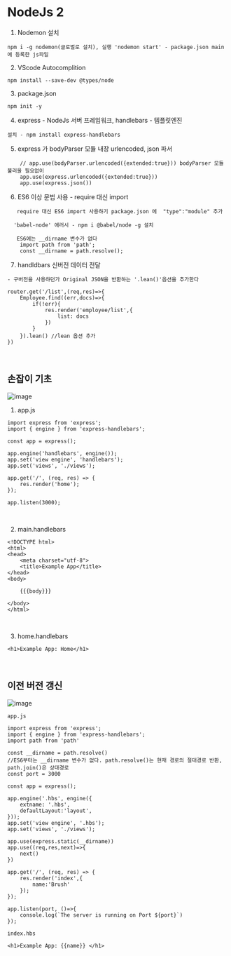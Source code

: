 NodeJs 2
========

1. Nodemon 설치

`npm i -g nodemon(글로벌로 설치), 실행 'nodemon start' - package.json main에 등록한 js파일 `

2. VScode Autocomplition
 
`npm install --save-dev @types/node`

3. package.json 

`npm init -y`

4. express - NodeJs 서버 프레임워크, handlebars - 템플릿엔진

`설치 - npm install express-handlebars`

5. express 가 bodyParser 모듈 내장 urlencoded, json 파서

```
    // app.use(bodyParser.urlencoded({extended:true})) bodyParser 모듈 불러올 필요없이
    app.use(express.urlencoded({extended:true}))
    app.use(express.json())
```

6. ES6 이상 문법 사용 - require 대신 import

```
   require 대신 ES6 import 사용하기 package.json 에  "type":"module" 추가

  'babel-node' 에러시 - npm i @babel/node -g 설치
  
   ES6에는 __dirname 변수가 없다
    import path from 'path';
    const __dirname = path.resolve();
```

7. handldbars 신버전 데이터 전달

```
- 구버전을 사용하던가 Original JSON을 반환하는 '.lean()'옵션을 추가한다

router.get('/list',(req,res)=>{
    Employee.find((err,docs)=>{
        if(!err){
            res.render('employee/list',{
                list: docs
            })
        }
    }).lean() //lean 옵션 추가
})
```

<br>

손잡이 기초
----------

![image](https://user-images.githubusercontent.com/30430227/150886419-134eed43-46d9-4789-9fe2-4fb7dafe8488.png)

1. app.js 

```
import express from 'express';
import { engine } from 'express-handlebars';

const app = express();

app.engine('handlebars', engine());
app.set('view engine', 'handlebars');
app.set('views', './views');

app.get('/', (req, res) => {
    res.render('home');
});

app.listen(3000);
```

<br>

2. main.handlebars

```
<!DOCTYPE html>
<html>
<head>
    <meta charset="utf-8">
    <title>Example App</title>
</head>
<body>

    {{{body}}}

</body>
</html>
```

<br>

3. home.handlebars

```
<h1>Example App: Home</h1>
```

<br>

이전 버전 갱신
--------------

![image](https://user-images.githubusercontent.com/30430227/150892194-3f63963c-acc6-4715-b7ff-2d417762262a.png)

`app.js`

```
import express from 'express';
import { engine } from 'express-handlebars';
import path from 'path'

const __dirname = path.resolve()
//ES6부터는 __dirname 변수가 없다. path.resolve()는 현재 경로의 절대경로 반환, path.join()은 상대경로
const port = 3000

const app = express();

app.engine('.hbs', engine({
    extname: '.hbs',
    defaultLayout:'layout',
}));
app.set('view engine', '.hbs');
app.set('views', './views');

app.use(express.static(__dirname))
app.use((req,res,next)=>{
    next()
})

app.get('/', (req, res) => {
    res.render('index',{
        name:'Brush'
    });
});

app.listen(port, ()=>{
    console.log(`The server is running on Port ${port}`)
});
```

`index.hbs`

```
<h1>Example App: {{name}} </h1>
```







